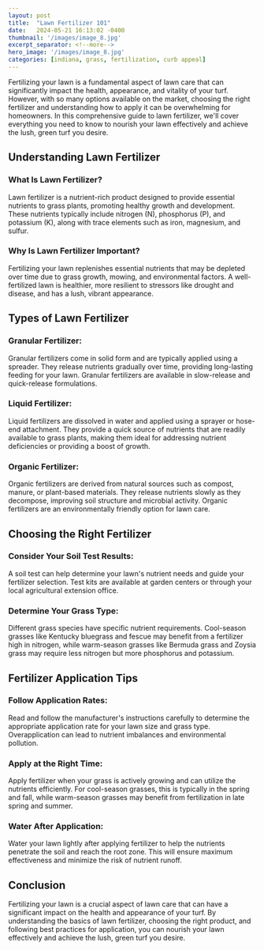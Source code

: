 ```yaml
---
layout: post
title:  "Lawn Fertilizer 101"
date:   2024-05-21 16:13:02 -0400
thumbnail: '/images/image_8.jpg'
excerpt_separator: <!--more-->
hero_image: '/images/image_8.jpg'
categories: [indiana, grass, fertilization, curb appeal]
---
```

Fertilizing your lawn is a fundamental aspect of lawn care that can significantly impact the health, appearance, and vitality of your turf. <!--more-->However, with so many options available on the market, choosing the right fertilizer and understanding how to apply it can be overwhelming for homeowners. In this comprehensive guide to lawn fertilizer, we'll cover everything you need to know to nourish your lawn effectively and achieve the lush, green turf you desire.
## Understanding Lawn Fertilizer

### What Is Lawn Fertilizer?
Lawn fertilizer is a nutrient-rich product designed to provide essential nutrients to grass plants, promoting healthy growth and development. These nutrients typically include nitrogen (N), phosphorus (P), and potassium (K), along with trace elements such as iron, magnesium, and sulfur.

### Why Is Lawn Fertilizer Important?
Fertilizing your lawn replenishes essential nutrients that may be depleted over time due to grass growth, mowing, and environmental factors. A well-fertilized lawn is healthier, more resilient to stressors like drought and disease, and has a lush, vibrant appearance.
## Types of Lawn Fertilizer

### Granular Fertilizer:
Granular fertilizers come in solid form and are typically applied using a spreader. They release nutrients gradually over time, providing long-lasting feeding for your lawn. Granular fertilizers are available in slow-release and quick-release formulations.

### Liquid Fertilizer:
Liquid fertilizers are dissolved in water and applied using a sprayer or hose-end attachment. They provide a quick source of nutrients that are readily available to grass plants, making them ideal for addressing nutrient deficiencies or providing a boost of growth.

### Organic Fertilizer:
Organic fertilizers are derived from natural sources such as compost, manure, or plant-based materials. They release nutrients slowly as they decompose, improving soil structure and microbial activity. Organic fertilizers are an environmentally friendly option for lawn care.
## Choosing the Right Fertilizer

### Consider Your Soil Test Results:
A soil test can help determine your lawn's nutrient needs and guide your fertilizer selection. Test kits are available at garden centers or through your local agricultural extension office.

### Determine Your Grass Type:
Different grass species have specific nutrient requirements. Cool-season grasses like Kentucky bluegrass and fescue may benefit from a fertilizer high in nitrogen, while warm-season grasses like Bermuda grass and Zoysia grass may require less nitrogen but more phosphorus and potassium.

## Fertilizer Application Tips

### Follow Application Rates:
Read and follow the manufacturer's instructions carefully to determine the appropriate application rate for your lawn size and grass type. Overapplication can lead to nutrient imbalances and environmental pollution.

### Apply at the Right Time:
Apply fertilizer when your grass is actively growing and can utilize the nutrients efficiently. For cool-season grasses, this is typically in the spring and fall, while warm-season grasses may benefit from fertilization in late spring and summer.

### Water After Application:
Water your lawn lightly after applying fertilizer to help the nutrients penetrate the soil and reach the root zone. This will ensure maximum effectiveness and minimize the risk of nutrient runoff.

## Conclusion
Fertilizing your lawn is a crucial aspect of lawn care that can have a significant impact on the health and appearance of your turf. By understanding the basics of lawn fertilizer, choosing the right product, and following best practices for application, you can nourish your lawn effectively and achieve the lush, green turf you desire.
